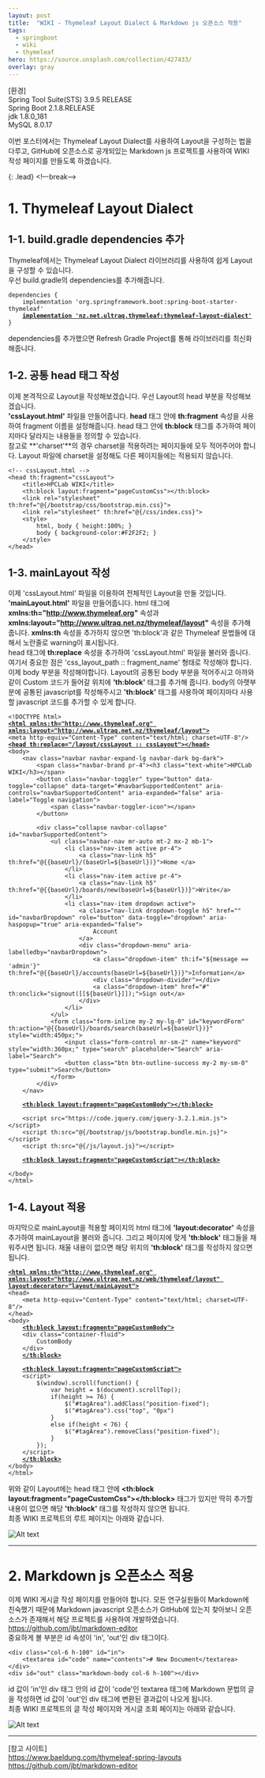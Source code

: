 ```yaml
---
layout: post
title:  "WIKI - Thymeleaf Layout Dialect & Markdown js 오픈소스 적용"
tags:
  - springboot
  - wiki
  - thymeleaf
hero: https://source.unsplash.com/collection/427433/
overlay: gray
---
```

[환경]  
Spring Tool Suite(STS) 3.9.5 RELEASE  
Spring Boot 2.1.8.RELEASE  
jdk 1.8.0_181  
MySQL 8.0.17  

이번 포스터에서는 Thymeleaf Layout Dialect를 사용하여 Layout을 구성하는 법을 다루고, GitHub에 오픈소스로 공개되있는 Markdown js 프로젝트를 사용하여 WIKI 작성 페이지를 만들도록 하겠습니다.

{: .lead}
<!–-break-–>

# 1. Thymeleaf Layout Dialect
## 1-1. build.gradle dependencies 추가

Thymeleaf에서는 Thymeleaf Layout Dialect 라이브러리를 사용하여 쉽게 Layout을 구성할 수 있습니다.  
우선 build.gradle의 dependencies를 추가해줍니다.
<pre><code>dependencies {
	implementation 'org.springframework.boot:spring-boot-starter-thymeleaf'
	<u><strong>implementation 'nz.net.ultraq.thymeleaf:thymeleaf-layout-dialect'</strong></u>
}
</code></pre>

dependencies를 추가했으면 Refresh Gradle Project를 통해 라이브러리를 최신화 해줍니다.

## 1-2. 공통 head 태그 작성

이제 본격적으로 Layout을 작성해보겠습니다. 우선 Layout의 head 부분을 작성해보겠습니다.  
**'cssLayout.html'** 파일을 만들어줍니다. **head** 태그 안에 **th:fragment** 속성을 사용하여 fragment 이름을 설정해줍니다. head 태그 안에 **th:block** 태그를 추가하여 페이지마다 달라지는 내용들을 정의할 수 있습니다.  
참고로 **'charset'**의 경우 charset을 적용하려는 페이지들에 모두 적어주어야 합니다. Layout 파일에 charset을 설정해도 다른 페이지들에는 적용되지 않습니다.  
<pre><code>&lt;!-- cssLayout.html --&gt;
&lt;head th:fragment="cssLayout"&gt;
	&lt;title&gt;HPCLab WIKI&lt;/title&gt;
	&lt;th:block layout:fragment="pageCustomCss"&gt;&lt;/th:block&gt;
	&lt;link rel="stylesheet" th:href="@{/bootstrap/css/bootstrap.min.css}"&gt;
	&lt;link rel="stylesheet" th:href="@{/css/index.css}"&gt;
	&lt;style&gt;
		html, body { height:100%; }
		body { background-color:#F2F2F2; }
	&lt;/style&gt;
&lt;/head&gt;
</code></pre>

## 1-3. mainLayout 작성

이제 'cssLayout.html' 파일을 이용하여 전체적인 Layout을 만들 것입니다. **'mainLayout.html'** 파일을 만들어줍니다. html 태그에 **xmlns:th="http://www.thymeleaf.org"** 속성과 **xmlns:layout="http://www.ultraq.net.nz/thymeleaf/layout"** 속성을 추가해줍니다. **xmlns:th** 속성을 추가하지 않으면 'th:block'과 같은 Thymeleaf 문법들에 대해서 노란줄로 warning이 표시됩니다.  
head 태그에 **th:replace** 속성을 추가하여 'cssLayout.html' 파일을 불러와 줍니다. 여기서 중요한 점은 'css_layout_path :: fragment_name' 형태로 작성해야 합니다.  
이제 body 부분을 작성해야합니다. Layout의 공통된 body 부분을 적어주시고 아까와 같이 Custom 코드가 들어갈 위치에 **'th:block'** 태그를 추가해 줍니다. body의 아랫부분에 공통된 javascript를 작성해주시고 **'th:block'** 태그를 사용하여 페이지마다 사용할 javascript 코드를 추가할 수 있게 합니다.
<pre><code>&lt;!DOCTYPE html&gt;
<u><strong>&lt;html xmlns:th="http://www.thymeleaf.org" xmlns:layout="http://www.ultraq.net.nz/thymeleaf/layout"&gt;</strong></u>
&lt;meta http-equiv="Content-Type" content="text/html; charset=UTF-8"/&gt;
<u><strong>&lt;head th:replace="/layout/cssLayout :: cssLayout"&gt;&lt;/head&gt;</strong></u>
&lt;body&gt;
    &lt;nav class="navbar navbar-expand-lg navbar-dark bg-dark"&gt;
        &lt;span class="navbar-brand pr-4"&gt;&lt;h3 class="text-white"&gt;HPCLab WIKI&lt;/h3&gt;&lt;/span&gt;
        &lt;button class="navbar-toggler" type="button" data-toggle="collapse" data-target="#navbarSupportedContent" aria-controls="navbarSupportedContent" aria-expanded="false" aria-label="Toggle navigation"&gt;
            &lt;span class="navbar-toggler-icon"&gt;&lt;/span&gt;
        &lt;/button&gt;
	
        &lt;div class="collapse navbar-collapse" id="navbarSupportedContent"&gt;
            &lt;ul class="navbar-nav mr-auto mt-2 mx-2 mb-1"&gt;
                &lt;li class="nav-item active pr-4"&gt;
                    &lt;a class="nav-link h5" th:href="@&#123;&#123;baseUrl&#125;/(baseUrl=$&#123;baseUrl&#125;)&#125;"&gt;Home &lt;/a&gt;
                &lt;/li&gt;
                &lt;li class="nav-item active pr-4"&gt;
                    &lt;a class="nav-link h5" th:href="@&#123;&#123;baseUrl&#125;/boards/new(baseUrl=$&#123;baseUrl&#125;)&#125;"&gt;Write&lt;/a&gt;
                &lt;/li&gt;
                &lt;li class="nav-item dropdown active"&gt;
                    &lt;a class="nav-link dropdown-toggle h5" href="" id="navbarDropdown" role="button" data-toggle="dropdown" aria-haspopup="true" aria-expanded="false"&gt;
                        Account
                    &lt;/a&gt;
                    &lt;div class="dropdown-menu" aria-labelledby="navbarDropdown"&gt;
                        &lt;a class="dropdown-item" th:if="${message == 'admin'}" th:href="@&#123;&#123;baseUrl&#125;/accounts(baseUrl=$&#123;baseUrl&#125;)&#125;"&gt;Information&lt;/a&gt;
                        &lt;div class="dropdown-divider"&gt;&lt;/div&gt;
                        &lt;a class="dropdown-item" href="#" th:onclick="signout(&#91;&#91;$&#123;baseUrl&#125;&#93;&#93;);"&gt;Sign out&lt;/a&gt;
                    &lt;/div&gt;
                &lt;/li&gt;
            &lt;/ul&gt;
            &lt;form class="form-inline my-2 my-lg-0" id="keywordForm" th:action="@&#123;&#123;baseUrl&#125;/boards/search(baseUrl=$&#123;baseUrl&#125;)&#125;" style="width:450px;"&gt;
		      	&lt;input class="form-control mr-sm-2" name="keyword" style="width:360px;" type="search" placeholder="Search" aria-label="Search"&gt;
		      	&lt;button class="btn btn-outline-success my-2 my-sm-0" type="submit"&gt;Search&lt;/button&gt;
		    &lt;/form&gt;
	  	&lt;/div&gt;
	&lt;/nav&gt;

  	<u><strong>&lt;th:block layout:fragment="pageCustomBody"&gt;&lt;/th:block&gt;</strong></u>

  	&lt;script src="https://code.jquery.com/jquery-3.2.1.min.js"&gt;&lt;/script&gt;
  	&lt;script th:src="@{/bootstrap/js/bootstrap.bundle.min.js}"&gt;&lt;/script&gt;
  	&lt;script th:src="@{/js/layout.js}"&gt;&lt;/script&gt;
  	
  	<u><strong>&lt;th:block layout:fragment="pageCustomScript"&gt;&lt;/th:block&gt;</strong></u>

&lt;/body&gt;
&lt;/html&gt;
</code></pre>

## 1-4. Layout 적용

마지막으로 mainLayout을 적용할 페이지의 html 태그에 **'layout:decorator'** 속성을 추가하여 mainLayout을 불러와 줍니다. 그리고 페이지에 맞게 **'th:block'** 태그들을 채워주시면 됩니다. 채울 내용이 없으면 해당 위치의 **'th:block'** 태그를 작성하지 않으면 됩니다.  
<pre><code><u><strong>&lt;html xmlns:th="http://www.thymeleaf.org" xmlns:layout="http://www.ultraq.net.nz/web/thymeleaf/layout" layout:decorator="layout/mainLayout"&gt;</strong></u>
&lt;head&gt;
    &lt;meta http-equiv="Content-Type" content="text/html; charset=UTF-8"/&gt;
&lt;/head&gt;
&lt;body&gt;
    <u><strong>&lt;th:block layout:fragment="pageCustomBody"&gt;</strong></u>
    &lt;div class="container-fluid"&gt;
        CustomBody
    &lt;/div&gt;
    <u><strong>&lt;/th:block&gt;</strong></u>
  	
    <u><strong>&lt;th:block layout:fragment="pageCustomScript"&gt;</strong></u>
    &lt;script&gt;
        $(window).scroll(function() &#123; 
            var height = $(document).scrollTop();
            if(height &gt;= 76) &#123; 
                $("#tagArea").addClass("position-fixed"); 
                $("#tagArea").css("top", "0px")
            &#125;
            else if(height &lt; 76) &#123; 
                $("#tagArea").removeClass("position-fixed"); 
            &#125; 
        &#125;);
    &lt;/script&gt;
    <u><strong>&lt;/th:block&gt;</strong></u>
&lt;/body&gt;
&lt;/html&gt;
</code></pre>

위와 같이 Layout에는 head 태그 안에 **&lt;th:block layout:fragment="pageCustomCss"&gt;&lt;/th:block&gt;** 태그가 있지만 딱히 추가할 내용이 없으면 해당 **'th:block'** 태그를 작성하지 않으면 됩니다.  
최종 WIKI 프로젝트의 루트 페이지는 아래와 같습니다.  

![Alt text](/uploads/wiki/wiki_7_homepage.JPG)

--------------------------------------------------------------

# 2. Markdown js 오픈소스 적용

이제 WIKI 게시글 작성 페이지를 만들어야 합니다. 모든 연구실원들이 Markdown에 친숙했기 때문에 Markdown javascript 오픈소스가 GitHub에 있는지 찾아보니 오픈소스가 존재해서 해당 프로젝트를 사용하여 개발하였습니다.  
<https://github.com/jbt/markdown-editor>  
중요하게 볼 부분은 id 속성이 'in', 'out'인 div 태그이다.
<pre><code>&lt;div class="col-6 h-100" id="in"&gt;
    &lt;textarea id="code" name="contents"&gt;# New Document&lt;/textarea&gt;
&lt;/div&gt;
&lt;div id="out" class="markdown-body col-6 h-100"&gt;&lt;/div&gt;
</code></pre>

id 값이 'in'인 div 태그 안의 id 값이 'code'인 textarea 태그에 Markdown 문법의 글을 작성하면 id 값이 'out'인 div 태그에 변환된 결과값이 나오게 됩니다.  
최종 WIKI 프로젝트의 글 작성 페이지와 게시글 조회 페이지는 아래와 같습니다.

![Alt text](/uploads/wiki/wiki_7_writepage.JPG)


----
[참고 사이트]  
<https://www.baeldung.com/thymeleaf-spring-layouts>  
<https://github.com/jbt/markdown-editor>